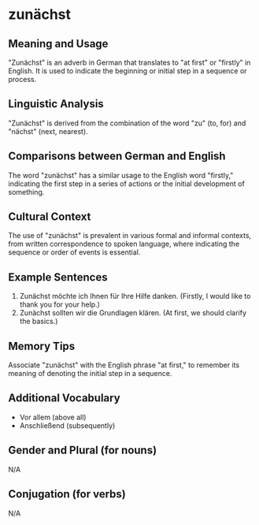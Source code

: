 # zunächst
## Meaning and Usage
"Zunächst" is an adverb in German that translates to "at first" or "firstly" in English. It is used to indicate the beginning or initial step in a sequence or process.

## Linguistic Analysis
"Zunächst" is derived from the combination of the word "zu" (to, for) and "nächst" (next, nearest).

## Comparisons between German and English
The word "zunächst" has a similar usage to the English word "firstly," indicating the first step in a series of actions or the initial development of something.

## Cultural Context
The use of "zunächst" is prevalent in various formal and informal contexts, from written correspondence to spoken language, where indicating the sequence or order of events is essential.

## Example Sentences
1. Zunächst möchte ich Ihnen für Ihre Hilfe danken. (Firstly, I would like to thank you for your help.)
2. Zunächst sollten wir die Grundlagen klären. (At first, we should clarify the basics.)

## Memory Tips
Associate "zunächst" with the English phrase "at first," to remember its meaning of denoting the initial step in a sequence.

## Additional Vocabulary
- Vor allem (above all)
- Anschließend (subsequently)

## Gender and Plural (for nouns)
N/A

## Conjugation (for verbs)
N/A